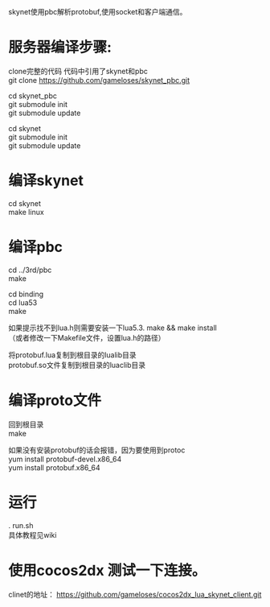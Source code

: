 skynet使用pbc解析protobuf,使用socket和客户端通信。

#  服务器编译步骤:             
clone完整的代码 代码中引用了skynet和pbc           
git clone https://github.com/gameloses/skynet_pbc.git  
   
cd skynet_pbc      
git submodule init  
git submodule update 
      
cd skynet   
git submodule init  
git submodule update   

# 编译skynet  
cd skynet   
make linux   

# 编译pbc  
cd ../3rd/pbc   
make
  
cd binding      
cd lua53    
make    

如果提示找不到lua.h则需要安装一下lua5.3. make && make install  
（或者修改一下Makefile文件，设置lua.h的路径）  

将protobuf.lua复制到根目录的lualib目录  
protobuf.so文件复制到根目录的luaclib目录     

# 编译proto文件  
回到根目录  
make  

如果没有安装protobuf的话会报错，因为要使用到protoc    
yum install protobuf-devel.x86_64  
yum install protobuf.x86_64  

# 运行  
. run.sh  
具体教程见wiki  

# 使用cocos2dx 测试一下连接。
clinet的地址：
https://github.com/gameloses/cocos2dx_lua_skynet_client.git
